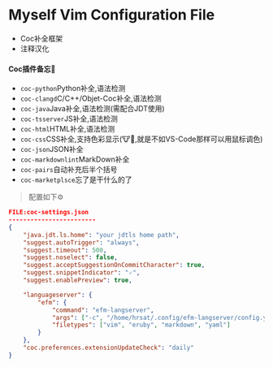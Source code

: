 # Myself Vim Configuration File

- Coc补全框架
- 注释汉化

#### Coc插件备忘📝

- `coc-python`Python补全,语法检测
- `coc-clangd`C/C++/Objet-Coc补全,语法检测
- `coc-java`Java补全,语法检测(需配合JDT使用)
- `coc-tsserver`JS补全,语法检测
- `coc-html`HTML补全,语法检测
- `coc-css`CSS补全,支持色彩显示(🐮🍺,就是不如VS-Code那样可以用鼠标调色)
- `coc-json`JSON补全
- `coc-markdownlint`MarkDown补全
- `coc-pairs`自动补充后半个括号
- `coc-marketplsce`忘了是干什么的了

> 配置如下⚙
```json
FILE:coc-settings.json
------------------------
{
    "java.jdt.ls.home": "your jdtls home path",
    "suggest.autoTrigger": "always",
    "suggest.timeout": 500,
    "suggest.noselect": false,
    "suggest.acceptSuggestionOnCommitCharacter": true,
    "suggest.snippetIndicator": "🗸",
    "suggest.enablePreview": true,

    "languageserver": {
        "efm": {
            "command": "efm-langserver",
            "args": ["-c", "/home/hrsat/.config/efm-langserver/config.yaml"],
            "filetypes": ["vim", "eruby", "markdown", "yaml"]
        }
    },
    "coc.preferences.extensionUpdateCheck": "daily"
}
```
